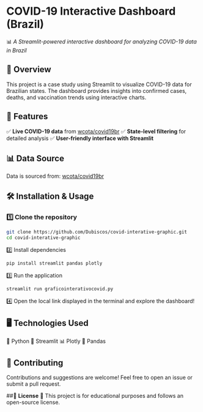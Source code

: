 # COVID-19 Interactive Dashboard (Brazil)

📊 *A Streamlit-powered interactive dashboard for analyzing COVID-19 data in Brazil* 

## 📌 **Overview**
This project is a case study using Streamlit to visualize COVID-19 data for Brazilian states. The dashboard provides insights into confirmed cases, deaths, and vaccination trends using interactive charts.

## 🚀 **Features**
✅ **Live COVID-19 data** from [wcota/covid19br](https://github.com/wcota/covid19br)
✅ **State-level filtering** for detailed analysis
✅ **User-friendly interface with Streamlit** 

## 📊 **Data Source**  
Data is sourced from: 
[wcota/covid19br](https://raw.githubusercontent.com/wcota/covid19br/refs/heads/master/cases-brazil-states.csv)

## 🛠 **Installation & Usage**  

### 1️⃣ **Clone the repository**  
```bash
git clone https://github.com/Dubiscos/covid-interative-graphic.git
cd covid-interative-graphic
```
2️⃣ Install dependencies

```bash
pip install streamlit pandas plotly
```
3️⃣ Run the application

```bash
streamlit run graficointerativocovid.py
```
4️⃣ Open the local link displayed in the terminal and explore the dashboard!

## 🖥 **Technologies Used**
🐍 Python
🎨 Streamlit
📊 Plotly
📄 Pandas 

## 🤝 **Contributing**
Contributions and suggestions are welcome! Feel free to open an issue or submit a pull request.

##📜 **License**
📝 This project is for educational purposes and follows an open-source license.

